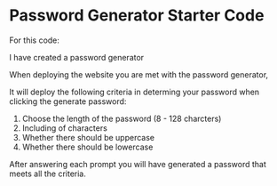 # Password Generator Starter Code




For this code:

I have created a password generator

When deploying the website you are met with the password generator,

It will deploy the following criteria in determing your password when clicking the generate password:

1. Choose the length of the password (8 - 128 charcters)
2. Including of characters
3. Whether there should be uppercase
4. Whether there should be lowercase

After answering each prompt you will have generated a password that meets all the criteria.